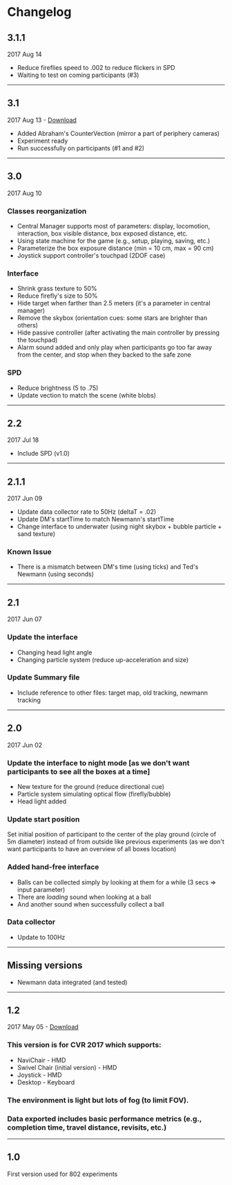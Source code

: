 # Changelog

## 3.1.1
2017 Aug 14

- Reduce fireflies speed to .002 to reduce flickers in SPD
- Waiting to test on coming participants (#3)

---

## 3.1
2017 Aug 13 - [Download](https://vault.sfu.ca/index.php/s/DFlK2ir8oSnwpwE)

- Added Abraham's CounterVection (mirror a part of periphery cameras)
- Experiment ready
- Run successfully on participants (#1 and #2)

---

## 3.0
2017 Aug 10

### Classes reorganization
- Central Manager supports most of parameters: display, locomotion, interaction, box visible distance, box exposed distance, etc.
- Using state machine for the game (e.g., setup, playing, saving, etc.)
- Parameterize the box exposure distance (min = 10 cm, max = 90 cm)
- Joystick support controller's touchpad (2DOF case)

### Interface
- Shrink grass texture to 50%
- Reduce firefly's size to 50%
- Hide target when farther than 2.5 meters (it's a parameter in central manager)
- Remove the skybox (orientation cues: some stars are brighter than others)
- Hide passive controller (after activating the main controller by pressing the touchpad)
- Alarm sound added and only play when participants go too far away from the center, and stop when they backed to the safe zone

### SPD
- Reduce brightness (5 to .75)
- Update vection to match the scene (white blobs)

---

## 2.2
2017 Jul 18

- Include SPD (v1.0)

---

## 2.1.1
2017 Jun 09

- Update data collector rate to 50Hz (deltaT = .02)
- Update DM's startTime to match Newmann's startTime
- Change interface to underwater (using night skybox + bubble particle + sand texture)

### Known Issue
- There is a mismatch between DM's time (using ticks) and Ted's Newmann (using seconds)

---

## 2.1
2017 Jun 07

### Update the interface
- Changing head light angle
- Changing particle system (reduce up-acceleration and size)

### Update Summary file
- Include reference to other files: target map, old tracking, newmann tracking

---

## 2.0
2017 Jun 02

### Update the interface to night mode [as we don't want participants to see all the boxes at a time]
- New texture for the ground (reduce directional cue)
- Particle system simulating optical flow (firefly/bubble)
- Head light added

### Update start position
Set initial position of participant to the center of the play ground (circle of 5m diameter) instead of from outside like previous experiments (as we don't want participants to have an overview of all boxes location)

### Added hand-free interface
- Balls can be collected simply by looking at them for a while (3 secs => input parameter)
- There are _loading_ sound when looking at a ball
- And another sound when successfully collect a ball

### Data collector
- Update to 100Hz

---

## Missing versions

- Newmann data integrated (and tested)

---

## 1.2
2017 May 05 - [Download](https://vault.sfu.ca/index.php/s/6YVVzbGSpvpoExl)

### This version is for CVR 2017 which supports:
- NaviChair - HMD
- Swivel Chair (initial version) - HMD
- Joystick - HMD
- Desktop - Keyboard
### The environment is light but lots of fog (to limit FOV).
### Data exported includes basic performance metrics (e.g., completion time, travel distance, revisits, etc.)

---

## 1.0
First version used for 802 experiments
